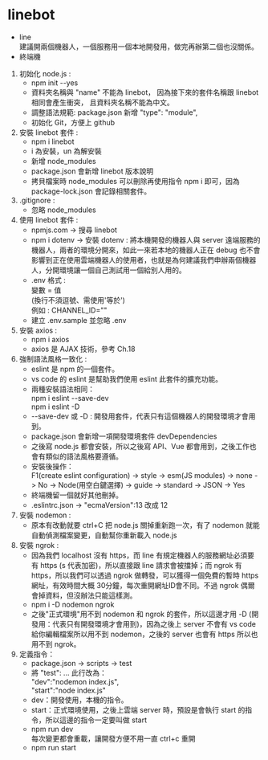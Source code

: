 linebot
===
+ line  
建議開兩個機器人，一個服務用一個本地開發用，做完再辦第二個也沒關係。
+ 終端機
1. 初始化 node.js :   
   + npm init --yes  
   + 資料夾名稱與 "name" 不能為 linebot，
   因為接下來的套件名稱跟 linebot 相同會產生衝突，
   且資料夾名稱不能為中文。
   + 調整語法規範: package.json 新增 "type": "module",  
   + 初始化 Git，方便上 github
2. 安裝 linebot 套件 :  
   + npm i linebot  
   + i 為安裝，un 為解安裝
   + 新增 node_modules  
   + package.json 會新增 linebot 版本說明  
   + 拷貝檔案時 node_modules 可以刪除再使用指令 npm i 即可，因為 package-lock.json 會記錄相關套件。
3. .gitignore :  
   + 忽略 node_modules
4. 使用 linebot 套件 :
   + npmjs.com -> 搜尋 linebot
   + npm i dotenv -> 安裝 dotenv : 將本機開發的機器人與 server 遠端服務的機器人，兩者的環境分開來，如此一來若本地的機器人正在 debug 也不會影響到正在使用雲端機器人的使用者，也就是為何建議我們申辦兩個機器人，分開環境讓一個自己測試用一個給別人用的。
   + .env 格式 :  
   變數 = 值  
   (換行不須逗號、需使用'等於')  
   例如 : CHANNEL_ID=""  
   + 建立 .env.sample 並忽略 .env
5. 安裝 axios :  
   + npm i axios  
   + axios 是 AJAX 技術，參考 Ch.18
6. 強制語法風格一致化 :  
   + eslint 是 npm 的一個套件。
   + vs code 的 eslint 是幫助我們使用 eslint 此套件的擴充功能。
   + 兩種安裝語法相同：  
   npm i eslint --save-dev  
   npm i eslint -D 
   + --save-dev 或 -D : 開發用套件，代表只有這個機器人的開發環境才會用到。
   + package.json 會新增一項開發環境套件 devDependencies  
   + 之後寫 node.js 都會安裝，所以之後寫 API、Vue 都會用到，之後工作也會有類似的語法風格要遵循。
   + 安裝後操作：  
   F1(create eslint configuration) -> style -> esm(JS modules) -> none -> No -> Node(用空白鍵選擇) -> guide -> standard -> JSON -> Yes
   + 終端機留一個就好其他刪掉。
   + .eslintrc.json -> "ecmaVersion":13 改成 12
7. 安裝 nodemon :  
   + 原本有改動就要 ctrl+C 把 node.js 關掉重新跑一次，有了 nodemon 就能自動偵測檔案變更，自動幫你重新載入 node.js
8. 安裝 ngrok :  
   + 因為我們 localhost 沒有 https，而 line 有規定機器人的服務網址必須要有 https (s 代表加密)，所以直接跟 line 請求會被擋掉；而 ngrok 有 https，所以我們可以透過 ngrok 做轉發，可以獲得一個免費的暫時 https 網址，有效時間大概 30分鐘，每次重開網址ID會不同。不過 ngrok 偶爾會掉資料，但沒辦法只能這樣測。
   + npm i -D nodemon ngrok
   + 之後"正式環境"用不到 nodemon 和 ngrok 的套件，所以這邊才用 -D (開發用：代表只有開發環境才會用到)，因為之後上 server 不會有 vs code 給你編輯檔案所以用不到 nodemon，之後的 server 也會有 https 所以也用不到 ngrok。
9. 定義指令：
   + package.json -> scripts -> test
   + 將 "test": ... 此行改為：  
   "dev":"nodemon index.js",  
   "start":"node index.js"
   + dev：開發使用，本機的指令。
   + start：正式環境使用，之後上雲端 server 時，預設是會執行 start 的指令，所以這邊的指令一定要叫做 start  
   + npm run dev  
     每次變更都會重載，讓開發方便不用一直 ctrl+c 重開
   + npm run start